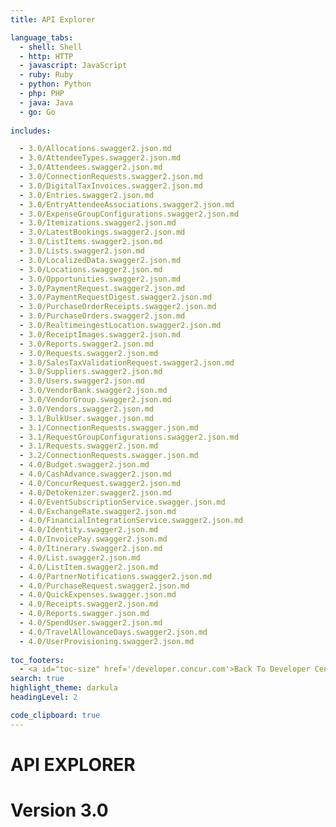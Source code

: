 ```yaml
---
title: API Explorer

language_tabs:
  - shell: Shell
  - http: HTTP
  - javascript: JavaScript
  - ruby: Ruby
  - python: Python
  - php: PHP
  - java: Java
  - go: Go
 
includes:

  - 3.0/Allocations.swagger2.json.md
  - 3.0/AttendeeTypes.swagger2.json.md
  - 3.0/Attendees.swagger2.json.md
  - 3.0/ConnectionRequests.swagger2.json.md
  - 3.0/DigitalTaxInvoices.swagger2.json.md
  - 3.0/Entries.swagger2.json.md
  - 3.0/EntryAttendeeAssociations.swagger2.json.md
  - 3.0/ExpenseGroupConfigurations.swagger2.json.md
  - 3.0/Itemizations.swagger2.json.md
  - 3.0/LatestBookings.swagger2.json.md
  - 3.0/ListItems.swagger2.json.md
  - 3.0/Lists.swagger2.json.md
  - 3.0/LocalizedData.swagger2.json.md
  - 3.0/Locations.swagger2.json.md
  - 3.0/Opportunities.swagger2.json.md
  - 3.0/PaymentRequest.swagger2.json.md
  - 3.0/PaymentRequestDigest.swagger2.json.md
  - 3.0/PurchaseOrderReceipts.swagger2.json.md
  - 3.0/PurchaseOrders.swagger2.json.md
  - 3.0/RealtimeingestLocation.swagger2.json.md
  - 3.0/ReceiptImages.swagger2.json.md
  - 3.0/Reports.swagger2.json.md
  - 3.0/Requests.swagger2.json.md
  - 3.0/SalesTaxValidationRequest.swagger2.json.md
  - 3.0/Suppliers.swagger2.json.md
  - 3.0/Users.swagger2.json.md
  - 3.0/VendorBank.swagger2.json.md
  - 3.0/VendorGroup.swagger2.json.md
  - 3.0/Vendors.swagger2.json.md
  - 3.1/BulkUser.swagger.json.md
  - 3.1/ConnectionRequests.swagger.json.md
  - 3.1/RequestGroupConfigurations.swagger2.json.md
  - 3.1/Requests.swagger2.json.md
  - 3.2/ConnectionRequests.swagger.json.md
  - 4.0/Budget.swagger2.json.md
  - 4.0/CashAdvance.swagger2.json.md
  - 4.0/ConcurRequest.swagger2.json.md
  - 4.0/Detokenizer.swagger2.json.md
  - 4.0/EventSubscriptionService.swagger.json.md
  - 4.0/ExchangeRate.swagger2.json.md
  - 4.0/FinancialIntegrationService.swagger2.json.md
  - 4.0/Identity.swagger2.json.md
  - 4.0/InvoicePay.swagger2.json.md
  - 4.0/Itinerary.swagger2.json.md
  - 4.0/List.swagger2.json.md
  - 4.0/ListItem.swagger2.json.md
  - 4.0/PartnerNotifications.swagger2.json.md
  - 4.0/PurchaseRequest.swagger2.json.md
  - 4.0/QuickExpenses.swagger.json.md
  - 4.0/Receipts.swagger2.json.md
  - 4.0/Reports.swagger.json.md
  - 4.0/SpendUser.swagger2.json.md
  - 4.0/TravelAllowanceDays.swagger2.json.md
  - 4.0/UserProvisioning.swagger2.json.md
  
toc_footers:
  - <a id="toc-size" href='/developer.concur.com'>Back To Developer Center</a>
search: true
highlight_theme: darkula
headingLevel: 2

code_clipboard: true
---
```


# API EXPLORER
# Version 3.0


